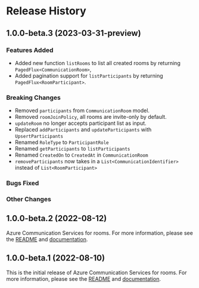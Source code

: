 # Release History

## 1.0.0-beta.3 (2023-03-31-preview)

### Features Added

- Added new function `listRooms` to list all created rooms by returning `PagedFlux<CommunicationRoom>`,
- Added pagination support for `listParticipants` by returning `PagedFlux<RoomParticipant>`.

### Breaking Changes

- Removed `participants` from `CommunicationRoom` model.
- Removed `roomJoinPolicy`, all rooms are invite-only by default.
- `updateRoom` no longer accepts participant list as input.
- Replaced `addParticipants` and `updateParticipants` with `UpsertParticipants`
- Renamed `RoleType` to `ParticipantRole`
- Renamed `getParticipants` to `listParticipants`
- Renamed `CreatedOn` to `CreatedAt` in `CommunicationRoom`
- `removeParticipants` now takes in a `List<CommunicationIdentifier>` instead of `List<RoomParticipant>`

### Bugs Fixed

### Other Changes

## 1.0.0-beta.2 (2022-08-12)
Azure Communication Services for rooms. For more information, please see the [README](https://github.com/Azure/azure-sdk-for-java/blob/main/sdk/communication/azure-communication-rooms/README.md) and [documentation](https://docs.microsoft.com/azure/communication-services/concepts/rooms/room-concept).


## 1.0.0-beta.1 (2022-08-10)
This is the initial release of Azure Communication Services for rooms. For more information, please see the [README](https://github.com/Azure/azure-sdk-for-java/blob/main/sdk/communication/azure-communication-rooms/README.md) and [documentation](https://docs.microsoft.com/azure/communication-services/concepts/rooms/room-concept).
